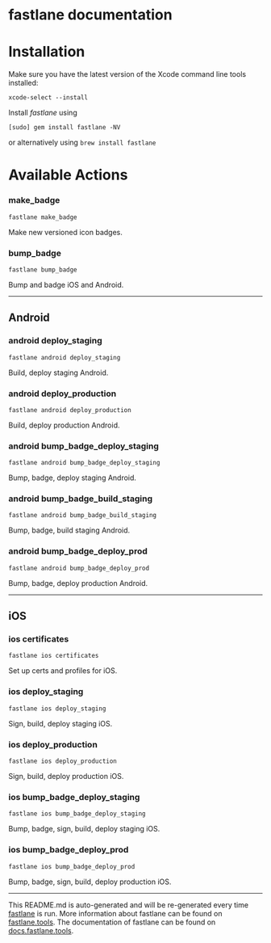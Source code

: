 fastlane documentation
================
# Installation

Make sure you have the latest version of the Xcode command line tools installed:

```
xcode-select --install
```

Install _fastlane_ using
```
[sudo] gem install fastlane -NV
```
or alternatively using `brew install fastlane`

# Available Actions
### make_badge
```
fastlane make_badge
```
Make new versioned icon badges.
### bump_badge
```
fastlane bump_badge
```
Bump and badge iOS and Android.

----

## Android
### android deploy_staging
```
fastlane android deploy_staging
```
Build, deploy staging Android.
### android deploy_production
```
fastlane android deploy_production
```
Build, deploy production Android.
### android bump_badge_deploy_staging
```
fastlane android bump_badge_deploy_staging
```
Bump, badge, deploy staging Android.
### android bump_badge_build_staging
```
fastlane android bump_badge_build_staging
```
Bump, badge, build staging Android.
### android bump_badge_deploy_prod
```
fastlane android bump_badge_deploy_prod
```
Bump, badge, deploy production Android.

----

## iOS
### ios certificates
```
fastlane ios certificates
```
Set up certs and profiles for iOS.
### ios deploy_staging
```
fastlane ios deploy_staging
```
Sign, build, deploy staging iOS.
### ios deploy_production
```
fastlane ios deploy_production
```
Sign, build, deploy production iOS.
### ios bump_badge_deploy_staging
```
fastlane ios bump_badge_deploy_staging
```
Bump, badge, sign, build, deploy staging iOS.
### ios bump_badge_deploy_prod
```
fastlane ios bump_badge_deploy_prod
```
Bump, badge, sign, build, deploy production iOS.

----

This README.md is auto-generated and will be re-generated every time [fastlane](https://fastlane.tools) is run.
More information about fastlane can be found on [fastlane.tools](https://fastlane.tools).
The documentation of fastlane can be found on [docs.fastlane.tools](https://docs.fastlane.tools).
